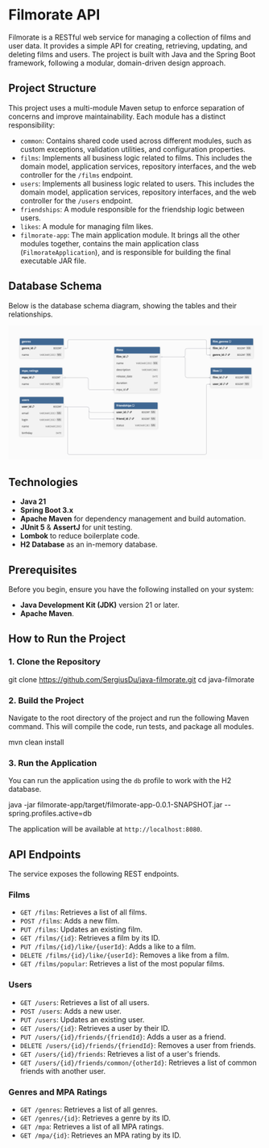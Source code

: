 # Filmorate API

Filmorate is a RESTful web service for managing a collection of films and user data. It provides a simple API for
creating, retrieving, updating, and deleting films and users. The project is built with Java and the Spring Boot
framework, following a modular, domain-driven design approach.

## Project Structure

This project uses a multi-module Maven setup to enforce separation of concerns and improve maintainability. Each module
has a distinct responsibility:

* `common`: Contains shared code used across different modules, such as custom exceptions, validation utilities, and
  configuration properties.
* `films`: Implements all business logic related to films. This includes the domain model, application services,
  repository interfaces, and the web controller for the `/films` endpoint.
* `users`: Implements all business logic related to users. This includes the domain model, application services,
  repository interfaces, and the web controller for the `/users` endpoint.
* `friendships`: A module responsible for the friendship logic between users.
* `likes`: A module for managing film likes.
* `filmorate-app`: The main application module. It brings all the other modules together, contains the main application
  class (`FilmorateApplication`), and is responsible for building the final executable JAR file.

## Database Schema

Below is the database schema diagram, showing the tables and their relationships.

![Filmorate DB Diagram](docs/db-diagram.png)

## Technologies

* **Java 21**
* **Spring Boot 3.x**
* **Apache Maven** for dependency management and build automation.
* **JUnit 5** & **AssertJ** for unit testing.
* **Lombok** to reduce boilerplate code.
* **H2 Database** as an in-memory database.

## Prerequisites

Before you begin, ensure you have the following installed on your system:

* **Java Development Kit (JDK)** version 21 or later.
* **Apache Maven**.

## How to Run the Project

### 1. Clone the Repository

git clone https://github.com/SergiusDu/java-filmorate.git
cd java-filmorate

### 2. Build the Project

Navigate to the root directory of the project and run the following Maven command. This will compile the code, run
tests, and package all modules.

mvn clean install

### 3. Run the Application

You can run the application using the `db` profile to work with the H2 database.

java -jar filmorate-app/target/filmorate-app-0.0.1-SNAPSHOT.jar --spring.profiles.active=db

The application will be available at `http://localhost:8080`.

## API Endpoints

The service exposes the following REST endpoints.

### Films

* `GET /films`: Retrieves a list of all films.
* `POST /films`: Adds a new film.
* `PUT /films`: Updates an existing film.
* `GET /films/{id}`: Retrieves a film by its ID.
* `PUT /films/{id}/like/{userId}`: Adds a like to a film.
* `DELETE /films/{id}/like/{userId}`: Removes a like from a film.
* `GET /films/popular`: Retrieves a list of the most popular films.

### Users

* `GET /users`: Retrieves a list of all users.
* `POST /users`: Adds a new user.
* `PUT /users`: Updates an existing user.
* `GET /users/{id}`: Retrieves a user by their ID.
* `PUT /users/{id}/friends/{friendId}`: Adds a user as a friend.
* `DELETE /users/{id}/friends/{friendId}`: Removes a user from friends.
* `GET /users/{id}/friends`: Retrieves a list of a user's friends.
* `GET /users/{id}/friends/common/{otherId}`: Retrieves a list of common friends with another user.

### Genres and MPA Ratings

* `GET /genres`: Retrieves a list of all genres.
* `GET /genres/{id}`: Retrieves a genre by its ID.
* `GET /mpa`: Retrieves a list of all MPA ratings.
* `GET /mpa/{id}`: Retrieves an MPA rating by its ID.